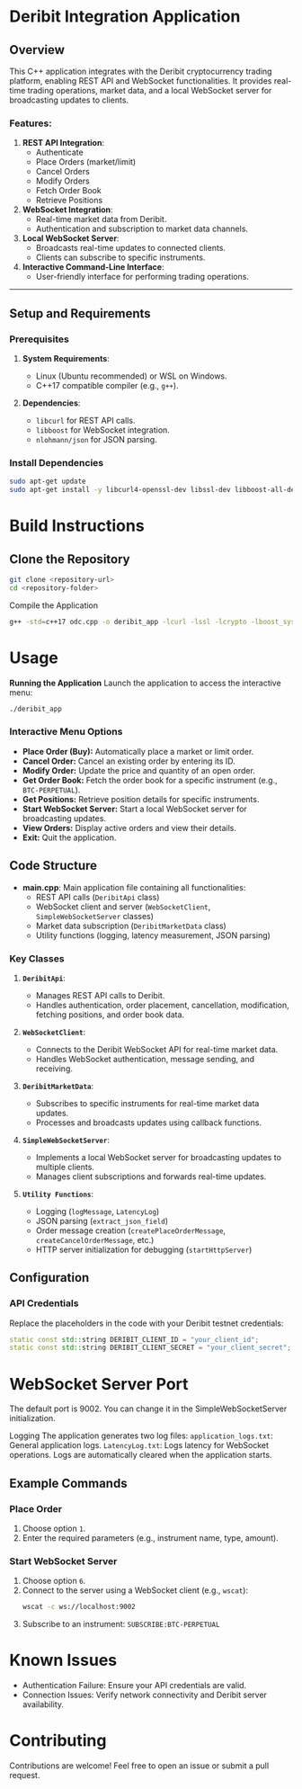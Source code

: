 # Deribit Integration Application

## Overview
This C++ application integrates with the Deribit cryptocurrency trading platform, enabling REST API and WebSocket functionalities. It provides real-time trading operations, market data, and a local WebSocket server for broadcasting updates to clients.

### Features:
1. **REST API Integration**:
   - Authenticate
   - Place Orders (market/limit)
   - Cancel Orders
   - Modify Orders
   - Fetch Order Book
   - Retrieve Positions
2. **WebSocket Integration**:
   - Real-time market data from Deribit.
   - Authentication and subscription to market data channels.
3. **Local WebSocket Server**:
   - Broadcasts real-time updates to connected clients.
   - Clients can subscribe to specific instruments.
4. **Interactive Command-Line Interface**:
   - User-friendly interface for performing trading operations.

---

## Setup and Requirements

### Prerequisites
1. **System Requirements**:
   - Linux (Ubuntu recommended) or WSL on Windows.
   - C++17 compatible compiler (e.g., `g++`).

2. **Dependencies**:
   - `libcurl` for REST API calls.
   - `libboost` for WebSocket integration.
   - `nlohmann/json` for JSON parsing.

### Install Dependencies
```bash
sudo apt-get update
sudo apt-get install -y libcurl4-openssl-dev libssl-dev libboost-all-dev
```
# Build Instructions

## Clone the Repository
```bash
git clone <repository-url>
cd <repository-folder>
```
Compile the Application
```bash
g++ -std=c++17 odc.cpp -o deribit_app -lcurl -lssl -lcrypto -lboost_system -lpthread
```
# Usage
**Running the Application**
Launch the application to access the interactive menu:
```bash
./deribit_app
```
### Interactive Menu Options
- **Place Order (Buy):** Automatically place a market or limit order.
- **Cancel Order:** Cancel an existing order by entering its ID.
- **Modify Order:** Update the price and quantity of an open order.
- **Get Order Book:** Fetch the order book for a specific instrument (e.g., `BTC-PERPETUAL`).
- **Get Positions:** Retrieve position details for specific instruments.
- **Start WebSocket Server:** Start a local WebSocket server for broadcasting updates.
- **View Orders:** Display active orders and view their details.
- **Exit:** Quit the application.
## Code Structure
- **main.cpp**: Main application file containing all functionalities:
  - REST API calls (`DeribitApi` class)
  - WebSocket client and server (`WebSocketClient`, `SimpleWebSocketServer` classes)
  - Market data subscription (`DeribitMarketData` class)
  - Utility functions (logging, latency measurement, JSON parsing)
### Key Classes

1. **`DeribitApi`**:
   - Manages REST API calls to Deribit.
   - Handles authentication, order placement, cancellation, modification, fetching positions, and order book data.

2. **`WebSocketClient`**:
   - Connects to the Deribit WebSocket API for real-time market data.
   - Handles WebSocket authentication, message sending, and receiving.

3. **`DeribitMarketData`**:
   - Subscribes to specific instruments for real-time market data updates.
   - Processes and broadcasts updates using callback functions.

4. **`SimpleWebSocketServer`**:
   - Implements a local WebSocket server for broadcasting updates to multiple clients.
   - Manages client subscriptions and forwards real-time updates.

5. **`Utility Functions`**:
   - Logging (`logMessage`, `LatencyLog`)
   - JSON parsing (`extract_json_field`)
   - Order message creation (`createPlaceOrderMessage`, `createCancelOrderMessage`, etc.)
   - HTTP server initialization for debugging (`startHttpServer`)

## Configuration

### API Credentials
Replace the placeholders in the code with your Deribit testnet credentials:

```cpp
static const std::string DERIBIT_CLIENT_ID = "your_client_id";
static const std::string DERIBIT_CLIENT_SECRET = "your_client_secret";
```
# WebSocket Server Port
The default port is 9002. You can change it in the SimpleWebSocketServer initialization.

Logging
The application generates two log files:
```application_logs.txt```: General application logs.
```LatencyLog.txt```: Logs latency for WebSocket operations.
Logs are automatically cleared when the application starts.
## Example Commands

### Place Order

1. Choose option `1`.
2. Enter the required parameters (e.g., instrument name, type, amount).

### Start WebSocket Server

1. Choose option `6`.
2. Connect to the server using a WebSocket client (e.g., `wscat`):
   ```bash
   wscat -c ws://localhost:9002
   ```
3. Subscribe to an instrument:
```SUBSCRIBE:BTC-PERPETUAL```
# Known Issues
- Authentication Failure: Ensure your API credentials are valid.
- Connection Issues: Verify network connectivity and Deribit server availability.

# Contributing
Contributions are welcome! Feel free to open an issue or submit a pull request.